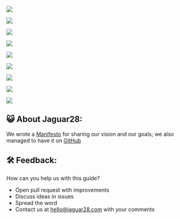 ![](http://i.imgur.com/1jNSzSC.png)

![](http://i.imgur.com/T0d21OY.png)

![](http://i.imgur.com/HbF05LT.png)

![](http://i.imgur.com/gCMUtDv.png)

![](http://i.imgur.com/u7uKdBF.png)

![](http://i.imgur.com/95gDzLZ.png)

![](http://i.imgur.com/IiimN5K.png)

![](http://i.imgur.com/p2O3JoB.png)

![](http://i.imgur.com/igKZog7.png)

## 😺 About Jaguar28:

We wrote a [Manifesto](https://medium.com/jaguar28/jaguar28-manifesto-9-points-for-rewriting-the-relation-between-companies-and-tech-professionals-fbd9226a5098) for sharing our vision and our goals; we also managed to have it on [GitHub](https://github.com/Jaguar28/Jaguar28-Manifesto)


## 🛠 Feedback:

How can you help us with this guide?

- Open pull request with improvements
- Discuss ideas in issues
- Spread the word
- Contact us at hello@jaguar28.com with your comments
